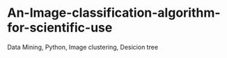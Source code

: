 # An-Image-classification-algorithm-for-scientific-use
Data Mining, Python, Image clustering, Desicion tree
